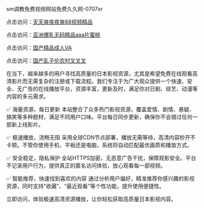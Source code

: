 sm调教免费视频网站免费久久网-0707xr


点击访问：<a href="https://tfda.pages.dev/">天天爽夜夜爽88视频精品</a>

点击访问：<a href="https://bsdf-5f5.pages.dev/">亚洲爆乳无码精品aaa片蜜桃</a>

点击访问：<a href="https://vassv.pages.dev/">国产精品成人VA</a>

点击访问：<a href="https://gsd-agv.pages.dev/">国产乱子伦农村叉叉叉</a>


在当下，越来越多的用户寻找高质量的日本影视资源，尤其是希望免费在线观看高清影片而无需复杂的注册或下载流程。我们专注于为广大观众提供一个快速、安全、无广告的在线播放平台，资源丰富，更新及时，满足你对日剧、综艺、动漫等内容的多元需求。

✅ 海量资源，每日更新
本站整合了众多热门影视资源，覆盖爱情、剧情、悬疑、搞笑等多种题材，满足不同用户口味。平台每日同步更新，确保你不会错过任何一部新上线影片。

✅ 极速播放，流畅无阻
采用全球CDN节点部署，播放无需等待，高清内容秒开不卡顿。不管你使用手机、平板还是电脑，系统将自动匹配最优画质和播放方式。

✅ 安全稳定，隐私保护
全站HTTPS加密，无恶意广告干扰，保障观影安全。平台不记录用户行为，提供真正的匿名访问体验，放心观看每一部视频。

✅ 智能推荐，快速找到喜欢的内容
通过分析用户偏好，精准推荐你感兴趣的影视资源，同时支持“收藏”、“最近观看”等个性功能，提升使用便捷性。

立即访问，体验极速高清资源播放，让你轻松获取高质量日本影视内容。


<span style="display:none;">[Canonical link]( https://github.com/xda7765/45319 ）</span>
